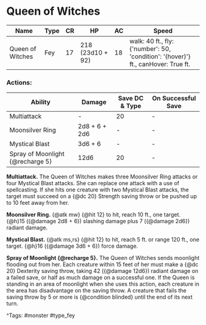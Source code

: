 # Queen of Witches

| Name | Type | CR | HP | AC | Speed |
|------|------|----|----|----|-------|
| Queen of Witches | Fey | 17 | 218 (23d10 + 92) | 18 | walk: 40 ft., fly: {'number': 50, 'condition': '(hover)'} ft., canHover: True ft. |

### Actions:

| Ability | Damage | Save DC & Type | On Successful Save |
|---------|--------|----------------|--------------------|
| Multiattack | - | 20 | - |
| Moonsilver Ring | 2d8 + 6 + 2d6 | - | - |
| Mystical Blast | 3d6 + 6 | - | - |
| Spray of Moonlight {@recharge 5} | 12d6 | 20 | - |


**Multiattack.** The Queen of Witches makes three Moonsilver Ring attacks or four Mystical Blast attacks. She can replace one attack with a use of spellcasting. If she hits one creature with two Mystical Blast attacks, the target must succeed on a {@dc 20} Strength saving throw or be pushed up to 10 feet away from her.

**Moonsilver Ring.** {@atk mw} {@hit 12} to hit, reach 10 ft., one target. {@h}15 ({@damage 2d8 + 6}) slashing damage plus 7 ({@damage 2d6}) radiant damage.

**Mystical Blast.** {@atk ms,rs} {@hit 12} to hit, reach 5 ft. or range 120 ft., one target. {@h}16 ({@damage 3d6 + 6}) force damage.

**Spray of Moonlight {@recharge 5}.** The Queen of Witches sends moonlight flooding out from her. Each creature within 15 feet of her must make a {@dc 20} Dexterity saving throw, taking 42 ({@damage 12d6}) radiant damage on a failed save, or half as much damage on a successful one. If the Queen is standing in an area of moonlight when she uses this action, each creature in the area has disadvantage on the saving throw. A creature that fails the saving throw by 5 or more is {@condition blinded} until the end of its next turn.

^Tags: #monster #type_fey